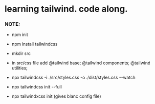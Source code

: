 # learning tailwind. code along.

### NOTE:


- npm init 
- npm install tailwindcss 

- mkdir src 

- in src/css file add
    @tailwind base;
    @tailwind components;
    @tailwind utilities;

<!-- - mkdir public

- add in package.json 
      "scripts": {
    "build-css": "tailwindcss build src/styles.css -o public/style.css"
  },
- npm run build-css -->

- npx tailwindcss -i ./src/styles.css -o ./dist/styles.css --watch

- npx tailwindcss init --full
- npx tailwindxcss init (gives blanc config file)